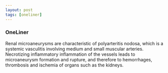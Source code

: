```yaml
---
layout: post
tags: [oneliner]
---
```



### OneLiner

Renal microaneurysms are characteristic of polyarteritis nodosa, which is a systemic vasculitis involving medium and small muscular arteries. Necrotizing inflammatory inflammation of the vessels leads to microaneurysm formation and rupture, and therefore to hemorrhages, thrombosis and ischemia of organs such as the kidneys.

